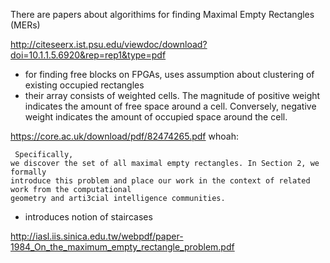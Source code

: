 There are papers about algorithims for finding Maximal Empty Rectangles (MERs)


http://citeseerx.ist.psu.edu/viewdoc/download?doi=10.1.1.5.6920&rep=rep1&type=pdf
- for finding free blocks on FPGAs, uses assumption about clustering of existing occupied rectangles
- their array consists of weighted cells.  The magnitude of positive weight indicates the amount of free space around a cell.  Conversely, negative weight indicates the amount of occupied space around the cell. 


https://core.ac.uk/download/pdf/82474265.pdf
whoah:
```
 Specifically,
we discover the set of all maximal empty rectangles. In Section 2, we formally
introduce this problem and place our work in the context of related work from the computational
geometry and arti3cial intelligence communities.
```
- introduces notion of staircases



http://iasl.iis.sinica.edu.tw/webpdf/paper-1984_On_the_maximum_empty_rectangle_problem.pdf